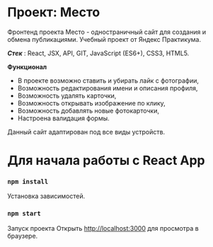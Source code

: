 # Проект: Место

Фронтенд проекта Место - одностраничный сайт для создания и обмена публикациями. Учебный проект от Яндекс Практикума.

***Стек*** : React, JSX, API, GIT, JavaScript (ES6+), CSS3, HTML5.

**Функционал**

* В проекте возможно ставить и убирать лайк с фотографии,
* Возможность редактирования имени и описания профиля,
* Возможность удалять карточки,
* Возможность открывать изображение по клику,
* Возможность добавлять новые фотокарточки,
* Настроена валидация формы.

 Данный сайт адаптирован под все виды устройств.

# Для начала работы с  React App


### `npm install`

Установка зависимостей.

### `npm start`

Запуск проекта
Открыть [http://localhost:3000](http://localhost:3000) для просмотра в браузере.
